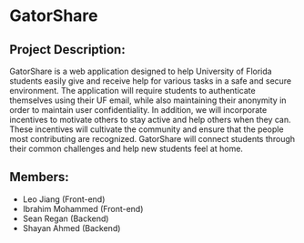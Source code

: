 # GatorShare

## Project Description:
GatorShare is a web application designed to help University of Florida students easily give and receive help for various tasks in a safe and secure environment. The application will require students to authenticate themselves using their UF email, while also maintaining their anonymity in order to maintain user confidentiality. In addition, we will incorporate incentives to motivate others to stay active and help others when they can. These incentives will cultivate the community and ensure that the people most contributing are recognized. GatorShare will connect students through their common challenges and help new students feel at home. 

## Members:
* Leo Jiang (Front-end)
* Ibrahim Mohammed (Front-end)
* Sean Regan (Backend)
* Shayan Ahmed (Backend)
